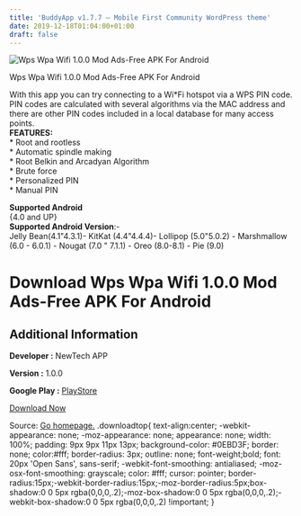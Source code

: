 ```yaml
---
title: 'BuddyApp v1.7.7 – Mobile First Community WordPress theme'
date: 2019-12-18T01:04:00+01:00
draft: false
---
```


![Wps Wpa Wifi 1.0.0 Mod Ads-Free APK For Android](https://i0.wp.com/apkhome.net/wp-content/uploads/2019/12/Wps-Wpa-Wifi-1.0.0-Mod-Ads-Free.png "Wps Wpa Wifi 1.0.0 Mod Ads-Free APK For Android")

  

Wps Wpa Wifi 1.0.0 Mod Ads-Free APK For Android

With this app you can try connecting to a Wi\*Fi hotspot via a WPS PIN code.  
PIN codes are calculated with several algorithms via the MAC address and there are other PIN codes included in a local database for many access points.  
**FEATURES:**  
\* Root and rootless  
\* Automatic spindle making  
\* Root Belkin and Arcadyan Algorithm  
\* Brute force  
\* Personalized PIN  
\* Manual PIN

**Supported Android**  
{4.0 and UP}  
**Supported Android Version**:-  
Jelly Bean(4.1"4.3.1)- KitKat (4.4"4.4.4)- Lollipop (5.0"5.0.2) - Marshmallow (6.0 - 6.0.1) - Nougat (7.0 " 7.1.1) - Oreo (8.0-8.1) - Pie (9.0)

Download Wps Wpa Wifi 1.0.0 Mod Ads-Free APK For Android
========================================================

Additional Information
----------------------

**Developer :** NewTech APP

**Version :** 1.0.0

**Google Play :** [PlayStore](https://play.google.com/store/apps/details?id=com.tester.wpswpawifi)

  

[Download Now](https://store4app.co/post/wps-wpa-wifi-1-0-0-mod-ads-free-apk-for-android_1576605843)

  
Source: [Go homepage.](https://store4app.co/post/wps-wpa-wifi-1-0-0-mod-ads-free-apk-for-android_1576605843) .downloadtop{ text-align:center; -webkit-appearance: none; -moz-appearance: none; appearance: none; width: 100%; padding: 9px 9px 11px 13px; background-color: #0EBD3F; border: none; color:#fff; border-radius: 3px; outline: none; font-weight;bold; font: 20px 'Open Sans', sans-serif; -webkit-font-smoothing: antialiased; -moz-osx-font-smoothing: grayscale; color: #fff; cursor: pointer; border-radius:15px;-webkit-border-radius:15px;-moz-border-radius:5px;box-shadow:0 0 5px rgba(0,0,0,.2);-moz-box-shadow:0 0 5px rgba(0,0,0,.2);-webkit-box-shadow:0 0 5px rgba(0,0,0,.2) !important; }